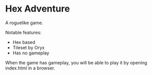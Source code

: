# Hex Adventure

A roguelike game.

Notable features:

* Hex based
* Tileset by Oryx
* Has no gameplay

When the game has gameplay, you will be able to play it by opening index.html in a browser.